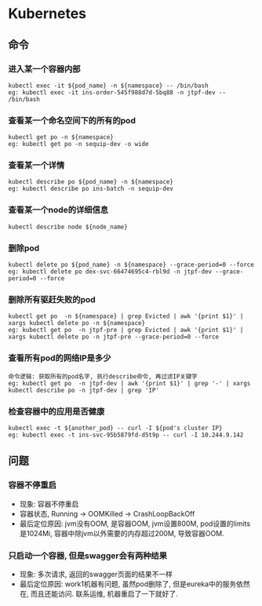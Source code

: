 # Kubernetes
## 命令 
### 进入某一个容器内部
```
kubectl exec -it ${pod_name} -n ${namespace} -- /bin/bash
eg: kubectl exec -it ins-order-545f988d7d-5bq88 -n jtpf-dev -- /bin/bash
```
### 查看某一个命名空间下的所有的pod
```
kubectl get po -n ${namespace}
eg: kubectl get po -n sequip-dev -o wide
```

### 查看某一个详情
```
kubectl describe po ${pod_name} -n ${namespace}
eg: kubectl describe po ins-batch -n sequip-dev
```
### 查看某一个node的详细信息
```
kubectl describe node ${node_name}
```

### 删除pod
```
kubectl delete po ${pod_name} -n ${namespace} --grace-period=0 --force
eg: kubectl delete po dex-svc-66474695c4-rbl9d -n jtpf-dev --grace-period=0 --force
```

### 删除所有驱赶失败的pod
```
kubectl get po  -n ${namespace} | grep Evicted | awk '{print $1}' | xargs kubectl delete po -n ${namespace}
eg: kubectl get po  -n jtpf-pre | grep Evicted | awk '{print $1}' | xargs kubectl delete po -n jtpf-pre --grace-period=0 --force
```

### 查看所有pod的网络IP是多少
```
命令逻辑: 获取所有的pod名字, 执行describe命令, 再过滤IP关键字
eg: kubectl get po  -n jtpf-dev | awk '{print $1}' | grep '-' | xargs kubectl describe po -n jtpf-dev | grep 'IP'
```

### 检查容器中的应用是否健康
```
kubectl exec -t ${another_pod} -- curl -I ${pod's cluster IP}
eg: kubectl exec -t ins-svc-95b5879fd-d5t9p -- curl -I 10.244.9.142
```


## 问题
### 容器不停重启
- 现象: 容器不停重启 
- 容器状态, Running -> OOMKilled -> CrashLoopBackOff
- 最后定位原因: jvm没有OOM, 是容器OOM, jvm设置800M, pod设置的limits是1024Mi, 容器中除jvm以外需要的内存超过200M, 导致容器OOM.

### 只启动一个容器, 但是swagger会有两种结果
- 现象: 多次请求, 返回的swagger页面的结果不一样
- 最后定位原因: work1机器有问题, 虽然pod删除了, 但是eureka中的服务依然在, 而且还能访问. 联系运维, 机器重启了一下就好了. 



